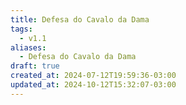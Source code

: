 ```yaml
---
title: Defesa do Cavalo da Dama
tags:
  - v1.1
aliases:
  - Defesa do Cavalo da Dama
draft: true
created_at: 2024-07-12T19:59:36-03:00
updated_at: 2024-10-12T15:32:07-03:00
---
```


